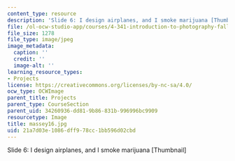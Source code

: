 ```yaml
---
content_type: resource
description: 'Slide 6: I design airplanes, and I smoke marijuana [Thumbnail]'
file: /ol-ocw-studio-app/courses/4-341-introduction-to-photography-fall-2002/21a7d03e1086dff978cc1bb596d02cbd_massey16.jpg
file_size: 1278
file_type: image/jpeg
image_metadata:
  caption: ''
  credit: ''
  image-alt: ''
learning_resource_types:
- Projects
license: https://creativecommons.org/licenses/by-nc-sa/4.0/
ocw_type: OCWImage
parent_title: Projects
parent_type: CourseSection
parent_uid: 34260936-dd81-9b86-831b-996996bc9909
resourcetype: Image
title: massey16.jpg
uid: 21a7d03e-1086-dff9-78cc-1bb596d02cbd
---
```

Slide 6: I design airplanes, and I smoke marijuana [Thumbnail]